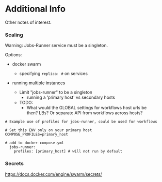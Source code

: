 # Additional Info

Other notes of interest.

### Scaling
Warning: Jobs-Runner service must be a singleton.

Options:
* docker swarm
  * specifying `replica: #` on services
 

* running multiple instances
  * Limit "jobs-runner" to be a singleton
    * running a 'primary host' vs secondary hosts
  * TODO:
    * What would the GLOBAL settings for workflows host urls be then? LBs? Or separate API from workflows across hosts?

```
# Example use of profiles for jobs-runner, could be used for workflows

# Set this ENV only on your primary host
COMPOSE_PROFILES=primary_host

# add to docker-compose.yml
  jobs-runner:
    profiles: [primary_host] # will not run by default
```

### Secrets
https://docs.docker.com/engine/swarm/secrets/
